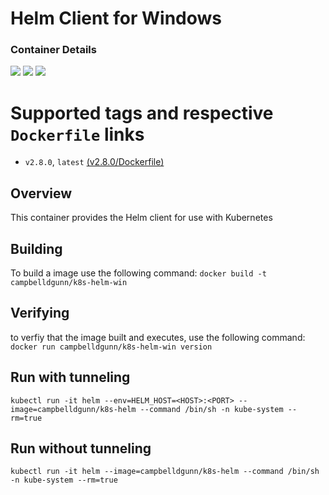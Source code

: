 # Helm Client for Windows

### Container Details
[![](https://images.microbadger.com/badges/image/campbelldgunn/k8s-helm-win.svg)](http://microbadger.com/images/campbelldgunn/k8s-helm-win "Get your own image badge on microbadger.com")
[![](https://images.microbadger.com/badges/version/campbelldgunn/k8s-helm-win.svg)](http://microbadger.com/images/campbelldgunn/k8s-helm-win "Get your own version badge on microbadger.com")
[![](https://images.microbadger.com/badges/commit/campbelldgunn/k8s-helm-win.svg)](http://microbadger.com/images/gunnertime/k8s-helm-win "Get your own commit badge on microbadger.com")


# Supported tags and respective `Dockerfile` links
* `v2.8.0`, `latest`    [(v2.8.0/Dockerfile)](https://github.com/campbelldgunn/k8s-helm-win/blob/v2.8.0/Dockerfile)

## Overview
This container provides the Helm client for use with Kubernetes

## Building
To build a image use the following command: `docker build -t campbelldgunn/k8s-helm-win`

## Verifying
to verfiy that the image built and executes, use the following command: `docker run campbelldgunn/k8s-helm-win version`

## Run with tunneling
`kubectl run -it helm --env=HELM_HOST=<HOST>:<PORT> --image=campbelldgunn/k8s-helm --command /bin/sh -n kube-system --rm=true`

## Run without tunneling
`kubectl run -it helm --image=campbelldgunn/k8s-helm --command /bin/sh -n kube-system --rm=true`
